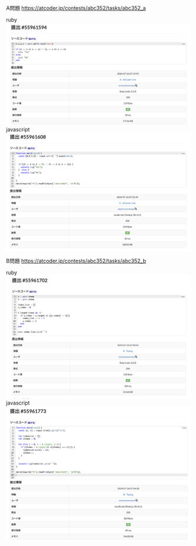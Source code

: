A問題
https://atcoder.jp/contests/abc352/tasks/abc352_a

ruby
![alt text](a_ruby.png)
javascript
![alt text](a_javascript.png)



B問題
https://atcoder.jp/contests/abc352/tasks/abc352_b

ruby
![alt text](b_ruby.png)
javascript
![alt text](b_javascript.png)
